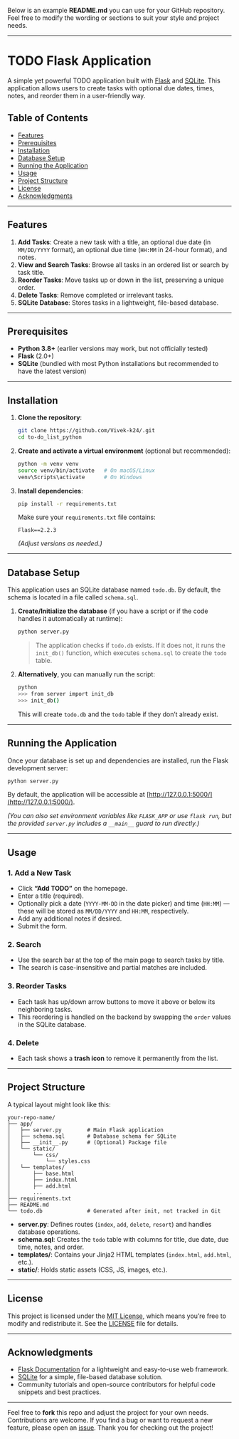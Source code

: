 Below is an example **README.md** you can use for your GitHub repository. Feel free to modify the wording or sections to suit your style and project needs.

---

# TODO Flask Application

A simple yet powerful TODO application built with [Flask](https://palletsprojects.com/p/flask/) and [SQLite](https://www.sqlite.org/index.html). This application allows users to create tasks with optional due dates, times, notes, and reorder them in a user-friendly way. 

## Table of Contents

- [Features](#features)
- [Prerequisites](#prerequisites)
- [Installation](#installation)
- [Database Setup](#database-setup)
- [Running the Application](#running-the-application)
- [Usage](#usage)
- [Project Structure](#project-structure)
- [License](#license)
- [Acknowledgments](#acknowledgments)

---

## Features

1. **Add Tasks**: Create a new task with a title, an optional due date (in `MM/DD/YYYY` format), an optional due time (`HH:MM` in 24-hour format), and notes.  
2. **View and Search Tasks**: Browse all tasks in an ordered list or search by task title.  
3. **Reorder Tasks**: Move tasks up or down in the list, preserving a unique order.  
4. **Delete Tasks**: Remove completed or irrelevant tasks.  
5. **SQLite Database**: Stores tasks in a lightweight, file-based database.

---

## Prerequisites

- **Python 3.8+** (earlier versions may work, but not officially tested)
- **Flask** (2.0+)  
- **SQLite** (bundled with most Python installations but recommended to have the latest version)

---

## Installation

1. **Clone the repository**:
   ```bash
   git clone https://github.com/Vivek-k24/.git
   cd to-do_list_python
   ```

2. **Create and activate a virtual environment** (optional but recommended):
   ```bash
   python -m venv venv
   source venv/bin/activate   # On macOS/Linux
   venv\Scripts\activate      # On Windows
   ```

3. **Install dependencies**:
   ```bash
   pip install -r requirements.txt
   ```
   Make sure your `requirements.txt` file contains:
   ```
   Flask==2.2.3
   ```
   *(Adjust versions as needed.)*

---

## Database Setup

This application uses an SQLite database named `todo.db`. By default, the schema is located in a file called `schema.sql`.

1. **Create/Initialize the database** (if you have a script or if the code handles it automatically at runtime):
   ```bash
   python server.py
   ```
   > The application checks if `todo.db` exists. If it does not, it runs the `init_db()` function, which executes `schema.sql` to create the `todo` table.

2. **Alternatively**, you can manually run the script:
   ```bash
   python
   >>> from server import init_db
   >>> init_db()
   ```
   This will create `todo.db` and the `todo` table if they don’t already exist.

---

## Running the Application

Once your database is set up and dependencies are installed, run the Flask development server:

```bash
python server.py
```

By default, the application will be accessible at [http://127.0.0.1:5000/](http://127.0.0.1:5000/).

*(You can also set environment variables like `FLASK_APP` or use `flask run`, but the provided `server.py` includes a `__main__` guard to run directly.)*

---

## Usage

### 1. Add a New Task
- Click **“Add TODO”** on the homepage.
- Enter a title (required).
- Optionally pick a date (`YYYY-MM-DD` in the date picker) and time (`HH:MM`) — these will be stored as `MM/DD/YYYY` and `HH:MM`, respectively.
- Add any additional notes if desired.
- Submit the form.

### 2. Search
- Use the search bar at the top of the main page to search tasks by title.
- The search is case-insensitive and partial matches are included.

### 3. Reorder Tasks
- Each task has up/down arrow buttons to move it above or below its neighboring tasks.
- This reordering is handled on the backend by swapping the `order` values in the SQLite database.

### 4. Delete
- Each task shows a **trash icon** to remove it permanently from the list.

---

## Project Structure

A typical layout might look like this:

```
your-repo-name/
├── app/
│   ├── server.py        # Main Flask application
│   ├── schema.sql       # Database schema for SQLite
│   ├── __init__.py      # (Optional) Package file
│   └── static/
│       └── css/
│           └── styles.css
│   └── templates/
│       ├── base.html
│       ├── index.html
│       ├── add.html
│       ...
├── requirements.txt
├── README.md
└── todo.db              # Generated after init, not tracked in Git
```

- **server.py**: Defines routes (`index`, `add`, `delete`, `resort`) and handles database operations.  
- **schema.sql**: Creates the `todo` table with columns for title, due date, due time, notes, and order.  
- **templates/**: Contains your Jinja2 HTML templates (`index.html`, `add.html`, etc.).  
- **static/**: Holds static assets (CSS, JS, images, etc.).  

---

## License

This project is licensed under the [MIT License](LICENSE), which means you’re free to modify and redistribute it. See the [LICENSE](LICENSE) file for details.

---

## Acknowledgments

- [Flask Documentation](https://flask.palletsprojects.com/) for a lightweight and easy-to-use web framework.
- [SQLite](https://www.sqlite.org/index.html) for a simple, file-based database solution.
- Community tutorials and open-source contributors for helpful code snippets and best practices.

---

Feel free to **fork** this repo and adjust the project for your own needs. Contributions are welcome. If you find a bug or want to request a new feature, please open an [issue](https://github.com/Vivek-k24/to-do_list_python/issues). Thank you for checking out the project!
